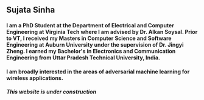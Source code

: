 ## Sujata Sinha
#### I am a PhD Student at the Department of Electrical and Computer Engineering at Virginia Tech where I am advised by Dr. Alkan Soysal. Prior to VT, I received my Masters in Computer Science and Software Engineering at Auburn University under the supervision of Dr. Jingyi Zheng. I earned my Bachelor's in Electronics and Communication Engineering from Uttar Pradesh Technical University, India.
#### I am broadly interested in the areas of adversarial machine learning for wireless applications.
##### This website is under construction #####
